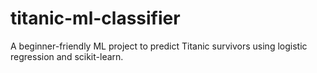 # titanic-ml-classifier
A beginner-friendly ML project to predict Titanic survivors using logistic regression and scikit-learn.
